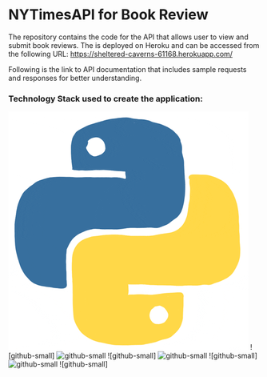 # NYTimesAPI for Book Review

The repository contains the code for the API that allows user to view and submit book reviews. The is deployed on Heroku and can be accessed from the following URL:
https://sheltered-caverns-61168.herokuapp.com/

Following is the link to API documentation that includes sample requests and responses for better understanding.

### Technology Stack used to create the application:
![github-small](https://github.com/GayatriHungund81194/pics/blob/master/py.gif) ![github-small]
![github-small](https://github.com/GayatriHungund81194/pics/blob/master/flask.gif) ![github-small]
![github-small](https://github.com/GayatriHungund81194/pics/blob/master/heroku.gif) ![github-small]
![github-small](https://github.com/GayatriHungund81194/pics/blob/master/postman.gif) ![github-small]
